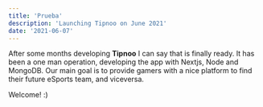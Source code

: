 ```yaml
---
title: 'Prueba'
description: 'Launching Tipnoo on June 2021'
date: '2021-06-07'
---
```


After some months developing **Tipnoo** I can say that is finally ready. It has been a one man operation, developing the app with Nextjs, Node and MongoDB. Our main goal is to provide gamers with a nice platform to find their future eSports team, and viceversa.

Welcome! :)